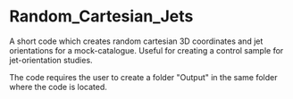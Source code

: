 # Random_Cartesian_Jets
A short code which creates random cartesian 3D coordinates and jet orientations for a mock-catalogue.
Useful for creating a control sample for jet-orientation studies.

The code requires the user to create a folder "Output" in the same folder where the code is located.
